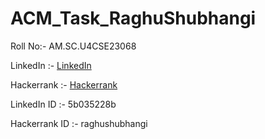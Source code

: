 # ACM_Task_RaghuShubhangi
Roll No:- AM.SC.U4CSE23068

LinkedIn :- [LinkedIn](https://www.linkedin.com/in/raghu-shubhangi-5b035228b/)

Hackerrank :- [Hackerrank](https://www.hackerrank.com/dashboard)

LinkedIn ID :- 5b035228b

Hackerrank ID :- raghushubhangi
